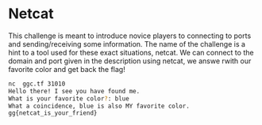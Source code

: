 # Netcat
This challenge is meant to introduce novice players to connecting to ports and sending/receiving some information.
The name of the challenge is a hint to a tool used for these exact situations, netcat. We can connect to the domain
and port given in the description using netcat, we answe rwith our favorite color and get back the flag!

```bash
nc  ggc.tf 31010 
Hello there! I see you have found me.
What is your favorite color?: blue
What a coincidence, blue is also MY favorite color.
gg{netcat_is_your_friend}
```
